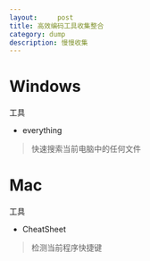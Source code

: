 ```yaml
---
layout:     post
title: 高效编码工具收集整合
category: dump
description: 慢慢收集
---
```


Windows
=======

工具
* everything
> 快速搜索当前电脑中的任何文件


Mac
=======

工具
* CheatSheet
> 检测当前程序快捷键
